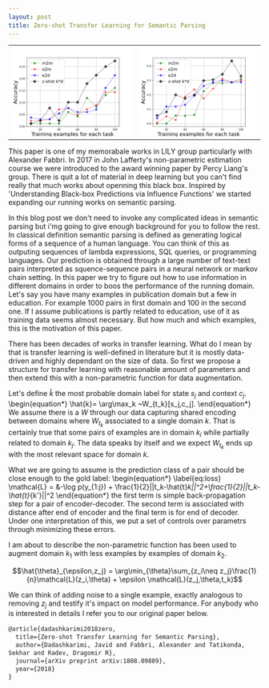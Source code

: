 ```yaml
---
layout: post
title: Zero-shot Transfer Learning for Semantic Parsing
---
```


<table style="width:100%">
  <tr>
 	<th>
	    <img src="/images/m2m-o2m-e2d-cal.svg"/>
	</th>
	<th>
	    <img src="/images/m2m-o2m-e2d-pub.svg"/>
	</th>
  </tr>
</table>
This paper is one of my memorabale works in LILY group particularly with Alexander Fabbri.
In 2017 in John Lafferty's non-parametric estimation course we were introduced to the award winning paper by Percy Liang's group. 
There is quit a lot of material in deep learning but you can't find really that much works about openning this black box. 
Inspired by 'Understanding Black-box Predictions via Influence Functions' we started expanding our running works on semantic parsing. 

In this blog post we don't need to invoke any complicated ideas in semantic parsing but i'mg going to give enough background for you to follow the rest. 
In classical definition semantic parsing is defined as generating logical forms of a sequence of a human language. 
You can think of this as outputing sequences of lambda expressions, SQL queries, or programming languages. 
Our prediction is obtained through a large number of text-text pairs interpreted as squence-sequence pairs in a neural network or markov chain setting.
In this paper we try to figure out how to use information in different domains in order to boos the performance of the running domain. 
Let's say you have many examples in publication domain but a few in education. For example 1000 pairs in first domain and 100 in the second one.
If I assume publications is partly related to education, use of it as training data seems almost necessary. 
But how much and which examples, this is the motivation of this paper. 

There has been decades of works in transfer learning. 
What do I mean by that is transfer learning is well-defined in literature but it is mostly data-driven and highly dependant on the size of data.
So first we propose a structure for transfer learning with reasonable amount of parameters and then extend this with a non-parametric function for data augmentation. 

Let's define $\hat{k}$ the most probable domain label for state $s_j$ and context $c_j$. 
\begin{equation*}
  \hat{k}= \arg\max_k ~W_{t_k}[s_j,c_j].
\end{equation*}
We assume there is a $W$ through our data capturing shared encoding between domains where $W_{t_k}$ associated to a single domain $k$. 
That is certainly true that some pairs of examples are in domain $k_i$ while partially related to domain $k_j$.
The data speaks by itself and we expect $W_{t_k}$ ends up with the most relevant space for domain $k$.

What we are going to assume is the prediction class of a pair should be close enough to the gold label: 
\begin{equation*}
  \label{eq:loss}
  \mathcal{L} = &-\log p(y_{1:j}) + \frac{1}{2}||t_k-\hat{t}_k||^2+\frac{1}{2}||t_k-\hat{t}_{k'}||^2
\end{equation*}
the first term is simple back-propagation step for a pair of encoder-decoder. 
The second term is associated with distance after end of encoder and the final term is for end of decoder.
Under one interpretation of this, we put a set of controls over parametrs through minimizing these errors. 

I am about to describe the non-parametric function has been used to augment domain $k_1$ with less examples by examples of domain $k_2$. 

$$\hat{\theta}_{\epsilon,z_j} = \arg\min_{\theta}\sum_{z_i\neq z_j}\frac{1}{n}\mathcal{L}(z_i,\theta) + \epsilon \mathcal{L}(z_j,\theta,t_k)$$

We can think of adding noise to a single example, exactly analogous to removing $z_j$ and testify it's impact on model performance.
For anybody who is interested in details I refer you to our original paper below.

```
@article{dadashkarimi2018zero,
  title={Zero-shot Transfer Learning for Semantic Parsing},
  author={Dadashkarimi, Javid and Fabbri, Alexander and Tatikonda, Sekhar and Radev, Dragomir R},
  journal={arXiv preprint arXiv:1808.09889},
  year={2018}
}
``` 
